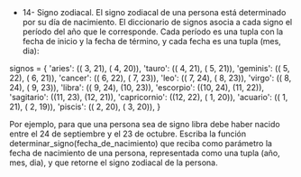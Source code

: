 ##
* 14- Signo zodiacal. El signo zodiacal de una persona está determinado por su día de
nacimiento.
El diccionario de signos asocia a cada signo el período del año que le corresponde. Cada
período es una tupla con la fecha de inicio y la fecha de término, y cada fecha es una
tupla (mes, dia):

signos = {
'aries': (( 3, 21), ( 4, 20)),
'tauro': (( 4, 21), ( 5, 21)),
'geminis': (( 5, 22), ( 6, 21)),
'cancer': (( 6, 22), ( 7, 23)),
'leo': (( 7, 24), ( 8, 23)),
'virgo': (( 8, 24), ( 9, 23)),
'libra': (( 9, 24), (10, 23)),
'escorpio': ((10, 24), (11, 22)),
'sagitario': ((11, 23), (12, 21)),
'capricornio': ((12, 22), ( 1, 20)),
'acuario': (( 1, 21), ( 2, 19)),
'piscis': (( 2, 20), ( 3, 20)),
}

Por ejemplo, para que una persona sea de signo libra debe haber nacido entre el 24 de septiembre y el 23 de octubre. Escriba la función determinar_signo(fecha_de_nacimiento) que reciba como
parámetro la fecha de nacimiento de una persona, representada como una tupla (año,
mes, dia), y que retorne el signo zodiacal de la persona.
##